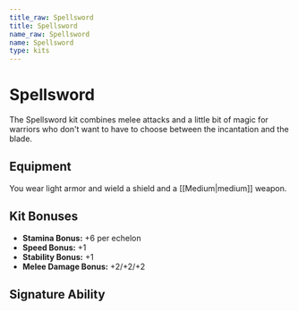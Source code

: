 ```yaml
---
title_raw: Spellsword
title: Spellsword
name_raw: Spellsword
name: Spellsword
type: kits
---
```


# Spellsword

The Spellsword kit combines melee attacks and a little bit of magic for warriors who don't want to have to choose between the incantation and the blade.

## Equipment

You wear light armor and wield a shield and a [[Medium|medium]] weapon.

## Kit Bonuses

- **Stamina Bonus:** +6 per echelon
- **Speed Bonus:** +1
- **Stability Bonus:** +1
- **Melee Damage Bonus:** +2/+2/+2

## Signature Ability
